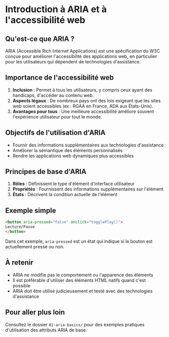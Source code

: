 # Introduction à ARIA et à l'accessibilité web

## Qu'est-ce que ARIA ?

ARIA (Accessible Rich Internet Applications) est une spécification du W3C conçue pour améliorer l'accessibilité des applications web, en particulier pour les utilisateurs qui dépendent de technologies d'assistance.

## Importance de l'accessibilité web

1. **Inclusion** : Permet à tous les utilisateurs, y compris ceux ayant des handicaps, d'accéder au contenu web.
2. **Aspects légaux** : De nombreux pays ont des lois exigeant que les sites web soient accessibles (ex : RGAA en France, ADA aux États-Unis).
3. **Avantages pour tous** : Une meilleure accessibilité améliore souvent l'expérience utilisateur pour tout le monde.

## Objectifs de l'utilisation d'ARIA

- Fournir des informations supplémentaires aux technologies d'assistance
- Améliorer la sémantique des éléments personnalisés
- Rendre les applications web dynamiques plus accessibles

## Principes de base d'ARIA

1. **Rôles** : Définissent le type d'élément d'interface utilisateur
2. **Propriétés** : Fournissent des informations supplémentaires sur l'élément
3. **États** : Décrivent la condition actuelle de l'élément

## Exemple simple
```html
<button aria-pressed="false" onclick="togglePlay()">
Lecture/Pause
</button>
```

Dans cet exemple, `aria-pressed` est un état qui indique si le bouton est actuellement pressé ou non.

## À retenir

- ARIA ne modifie pas le comportement ou l'apparence des éléments
- Il est préférable d'utiliser des éléments HTML natifs quand c'est possible
- ARIA doit être utilisé judicieusement et testé avec des technologies d'assistance

## Pour aller plus loin

Consultez le dossier `02-aria-basics/` pour des exemples pratiques d'utilisation des attributs ARIA de base.
